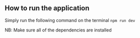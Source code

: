 ## How to run the application

Simply run the following command on the terminal
`npm run dev`

NB: Make sure all of the dependencies are installed